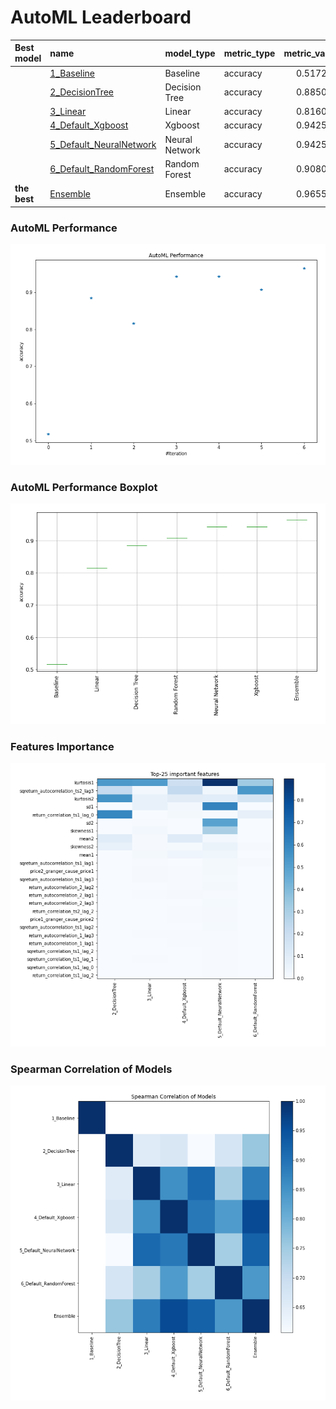 # AutoML Leaderboard

| Best model   | name                                                         | model_type     | metric_type   |   metric_value |   train_time |
|:-------------|:-------------------------------------------------------------|:---------------|:--------------|---------------:|-------------:|
|              | [1_Baseline](1_Baseline/README.md)                           | Baseline       | accuracy      |       0.517241 |         0.84 |
|              | [2_DecisionTree](2_DecisionTree/README.md)                   | Decision Tree  | accuracy      |       0.885057 |         5.39 |
|              | [3_Linear](3_Linear/README.md)                               | Linear         | accuracy      |       0.816092 |         4.44 |
|              | [4_Default_Xgboost](4_Default_Xgboost/README.md)             | Xgboost        | accuracy      |       0.942529 |         4.81 |
|              | [5_Default_NeuralNetwork](5_Default_NeuralNetwork/README.md) | Neural Network | accuracy      |       0.942529 |         2.96 |
|              | [6_Default_RandomForest](6_Default_RandomForest/README.md)   | Random Forest  | accuracy      |       0.908046 |         8.57 |
| **the best** | [Ensemble](Ensemble/README.md)                               | Ensemble       | accuracy      |       0.965517 |         0.36 |

### AutoML Performance
![AutoML Performance](ldb_performance.png)

### AutoML Performance Boxplot
![AutoML Performance Boxplot](ldb_performance_boxplot.png)

### Features Importance
![features importance across models](features_heatmap.png)



### Spearman Correlation of Models
![models spearman correlation](correlation_heatmap.png)

